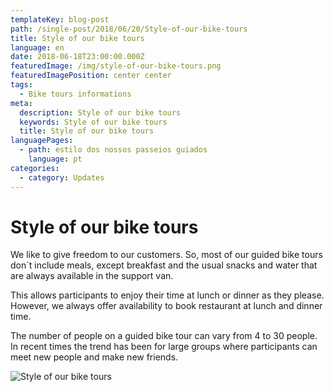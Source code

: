 ```yaml
---
templateKey: blog-post
path: /single-post/2018/06/20/Style-of-our-bike-tours
title: Style of our bike tours
language: en
date: 2018-06-18T23:00:00.000Z
featuredImage: /img/style-of-our-bike-tours.png
featuredImagePosition: center center
tags:
  - Bike tours informations
meta:
  description: Style of our bike tours
  keywords: Style of our bike tours
  title: Style of our bike tours
languagePages:
  - path: estilo dos nossos passeios guiados
    language: pt
categories:
  - category: Updates
---
```

# Style of our bike tours

We like to give freedom to our customers. So, most of our guided bike tours don´t include meals, except breakfast and the usual snacks and water that are always available in the support van.

This allows participants to enjoy their time at lunch or dinner as they please. However, we always offer availability to book restaurant at lunch and dinner time.

The number of people on a guided bike tour can vary from 4 to 30 people. In recent times the trend has been for large groups where participants can meet new people and make new friends.

![Style of our bike tours](/img/style-of-our-bike-tours.png "Style of our bike tours")
